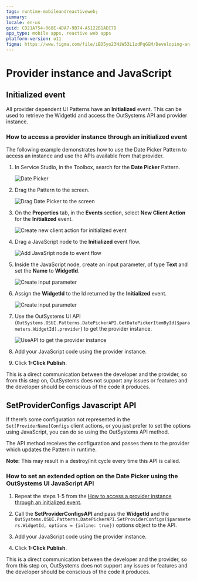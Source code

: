 ```yaml
---
tags: runtime-mobileandreactiveweb;  
summary: 
locale: en-us
guid: CD21A754-068E-4DA7-9B74-A5122B1AEC7D
app_type: mobile apps, reactive web apps
platform-version: o11
figma: https://www.figma.com/file/iBD5yo23NiW53L1zdPqGGM/Developing-an-Application?type=design&node-id=4647%3A10005&mode=design&t=ANpsYvOCthr9AWot-1
---
```


# Provider instance and JavaScript

## Initialized event

All provider dependent UI Patterns have an **Initialized** event. This can be used to retrieve the WidgetId and access the OutSystems API and  provider instance.

### How to access a provider instance through an initialized event

The following example demonstrates how to use the Date Picker Pattern to access an  instance and use the APIs available from that provider.

1. In Service Studio, in the Toolbox, search for the **Date Picker** Pattern.

    ![Date Picker](<images/datepicker-ss.png>)

1. Drag the Pattern to the screen.

    ![Drag Date Picker to the screen](<images/drag-datepicker-ss.png>)

1. On the **Properties** tab,  in the **Events** section, select **New Client Action** for the **Initialized** event.
    
    ![Create new client action for initialized event](<images/initialized-ss.png>)

1. Drag a JavaScript node to the **Initialized** event flow.

    ![Add JavaSript node to event flow](<images/instance-js-ss.png>)

1. Inside the JavaScript node, create an input parameter, of type **Text** and set the **Name** to **WidgetId**.

    ![Create input parameter](<images/widgetid-para-ss.png>)

1. Assign the **WidgetId** to the Id returned by the **Initialized** event.

    ![Create input parameter](<images/assignid-ss.png>)

1. Use the OutSystems UI API (``OutSystems.OSUI.Patterns.DatePickerAPI.GetDatePickerItemById($parameters.WidgetId).provider``) to get the provider instance.

    ![UseAPI to get the provider instance](<images/api-ss.png>)

1. Add your JavaScript code using the provider instance.

1. Click **1-Click Publish**.

<div class="info" markdown="1">

This is a direct communication between the developer and the provider, so from this step on, OutSystems does not support any issues or features and the developer should be conscious of the code it produces.

</div>

## SetProviderConfigs Javascript API

If there’s some configuration  not represented in the ``Set[ProviderName]Configs`` client actions, or you just prefer to set the options using JavaScript, you can do so using the OutSystems API method. 

The API method receives the configuration and passes them to the provider which updates the Pattern in runtime. 

**Note:** This may result in a destroy/init cycle every time this API is called.

### How to set an extended option on the Date Picker using the OutSystems UI JavaScript API

1. Repeat the steps 1-5 from the [How to access a provider instance through an initialized event](#how-to-access-a-provider-instance-through-an-initialized-event).

1. Call the **SetProviderConfigsAPI** and pass the **WidgetId** and the ``OutSystems.OSUI.Patterns.DatePickerAPI.SetProviderConfigs($parameters.WidgetId, options = {inline: true})`` options object to the API.

1. Add your JavaScript code using the provider instance.

1. Click **1-Click Publish**.

<div class="info" markdown="1">

This is a direct communication between the developer and the provider, so from this step on, OutSystems does not support any issues or features and the developer should be conscious of the code it produces.

</div>

